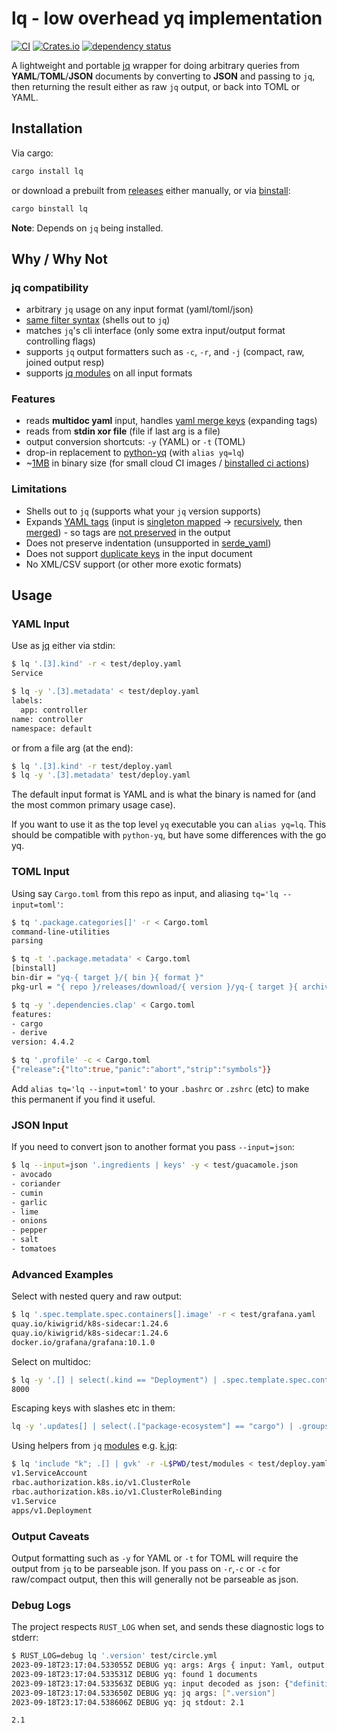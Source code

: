 # lq - low overhead yq implementation
[![CI](https://github.com/clux/lq/actions/workflows/release.yml/badge.svg)](https://github.com/clux/lq/actions/workflows/release.yml)
[![Crates.io](https://img.shields.io/crates/v/lq.svg)](https://crates.io/crates/lq)
[![dependency status](https://deps.rs/repo/github/clux/lq/status.svg)](https://deps.rs/repo/github/clux/lq)

A lightweight and portable [jq](https://jqlang.github.io/jq/) wrapper for doing arbitrary queries from **YAML**/**TOML**/**JSON** documents by converting to **JSON** and passing to `jq`, then returning the result either as raw `jq` output, or back into TOML or YAML.

## Installation

Via cargo:

```sh
cargo install lq
```

or download a prebuilt from [releases](https://github.com/clux/lq/releases) either manually, or via [binstall](https://github.com/cargo-bins/cargo-binstall):

```sh
cargo binstall lq
```

**Note**: Depends on `jq` being installed.

## Why / Why Not

### jq compatibility

- arbitrary `jq` usage on any input format (yaml/toml/json)
- [same filter syntax](https://jqlang.github.io/jq/manual/#basic-filters) (shells out to `jq`)
- matches `jq`'s cli interface (only some extra input/output format controlling flags)
- supports `jq` output formatters such as `-c`, `-r`, and `-j` (compact, raw, joined output resp)
- supports [jq modules](https://jqlang.github.io/jq/manual/#modules) on all input formats

### Features

- reads __multidoc yaml__ input, handles [yaml merge keys](https://yaml.org/type/merge.html) (expanding tags)
- reads from __stdin xor file__ (file if last arg is a file)
- output conversion shortcuts: `-y` (YAML) or `-t` (TOML)
- drop-in replacement to [python-yq](https://kislyuk.github.io/yq/) (with `alias yq=lq`)
- ~[1MB](https://github.com/clux/lq/releases/latest) in binary size (for small cloud CI images / [binstalled ci actions](https://github.com/cargo-bins/cargo-binstall#faq))

### Limitations

- Shells out to `jq` (supports what your `jq` version supports)
- Expands [YAML tags](https://yaml.org/spec/1.2-old/spec.html#id2764295) (input is [singleton mapped](https://docs.rs/serde_yaml/latest/serde_yaml/with/singleton_map/index.html) -> [recursively](https://docs.rs/serde_yaml/latest/serde_yaml/with/singleton_map_recursive/index.html), then [merged](https://docs.rs/serde_yaml/latest/serde_yaml/value/enum.Value.html#method.apply_merge)) - so tags are [not preserved](https://github.com/clux/lq/issues/12) in the output
- Does not preserve indentation (unsupported in [serde_yaml](https://github.com/dtolnay/serde-yaml/issues/337))
- Does not support [duplicate keys](https://github.com/clux/lq/issues/14) in the input document
- No XML/CSV support (or other more exotic formats)

## Usage

### YAML Input

Use as [jq](https://jqlang.github.io/jq/tutorial/) either via stdin:

```sh
$ lq '.[3].kind' -r < test/deploy.yaml
Service

$ lq -y '.[3].metadata' < test/deploy.yaml
labels:
  app: controller
name: controller
namespace: default
```

or from a file arg (at the end):

```sh
$ lq '.[3].kind' -r test/deploy.yaml
$ lq -y '.[3].metadata' test/deploy.yaml
```

The default input format is YAML and is what the binary is named for (and the most common primary usage case).

If you want to use it as the top level `yq` executable you can `alias yq=lq`. This should be compatible with `python-yq`, but have some differences with the go yq.

### TOML Input

Using say `Cargo.toml` from this repo as input, and aliasing `tq='lq --input=toml'`:

```sh
$ tq '.package.categories[]' -r < Cargo.toml
command-line-utilities
parsing

$ tq -t '.package.metadata' < Cargo.toml
[binstall]
bin-dir = "yq-{ target }/{ bin }{ format }"
pkg-url = "{ repo }/releases/download/{ version }/yq-{ target }{ archive-suffix }"

$ tq -y '.dependencies.clap' < Cargo.toml
features:
- cargo
- derive
version: 4.4.2

$ tq '.profile' -c < Cargo.toml
{"release":{"lto":true,"panic":"abort","strip":"symbols"}}
```

Add `alias tq='lq --input=toml'` to your `.bashrc` or `.zshrc` (etc) to make this permanent if you find it useful.

### JSON Input

If you need to convert json to another format you pass `--input=json`:

```sh
$ lq --input=json '.ingredients | keys' -y < test/guacamole.json
- avocado
- coriander
- cumin
- garlic
- lime
- onions
- pepper
- salt
- tomatoes
```

### Advanced Examples
Select with nested query and raw output:

```sh
$ lq '.spec.template.spec.containers[].image' -r < test/grafana.yaml
quay.io/kiwigrid/k8s-sidecar:1.24.6
quay.io/kiwigrid/k8s-sidecar:1.24.6
docker.io/grafana/grafana:10.1.0
```

Select on multidoc:

```sh
$ lq -y '.[] | select(.kind == "Deployment") | .spec.template.spec.containers[0].ports[0].containerPort' test/deploy.yaml
8000
```

Escaping keys with slashes etc in them:

```sh
lq -y '.updates[] | select(.["package-ecosystem"] == "cargo") | .groups' .github/dependabot.yml
```

Using helpers from `jq` [modules](https://jqlang.github.io/jq/manual/#modules) e.g. [k.jq](https://github.com/clux/lq/blob/main/test/modules/k.jq):

```sh
$ lq 'include "k"; .[] | gvk' -r -L$PWD/test/modules < test/deploy.yaml
v1.ServiceAccount
rbac.authorization.k8s.io/v1.ClusterRole
rbac.authorization.k8s.io/v1.ClusterRoleBinding
v1.Service
apps/v1.Deployment
```

### Output Caveats

Output formatting such as `-y` for YAML or `-t` for TOML will require the output from `jq` to be parseable json.
If you pass on `-r`,`-c` or `-c` for raw/compact output, then this will generally not be parseable as json.

### Debug Logs

The project respects `RUST_LOG` when set, and sends these diagnostic logs to stderr:

```sh
$ RUST_LOG=debug lq '.version' test/circle.yml
2023-09-18T23:17:04.533055Z DEBUG yq: args: Args { input: Yaml, output: Jq, yaml_output: false, toml_output: false, in_place: false, jq_query: ".version", file: Some("test/circle.yml"), compact_output: false, raw_output: false, join_output: false, modules: None }
2023-09-18T23:17:04.533531Z DEBUG yq: found 1 documents
2023-09-18T23:17:04.533563Z DEBUG yq: input decoded as json: {"definitions":{"filters":{"on_every_commit":{"tags":{"only":"/.*/"}},"on_tag":{"branches":{"ignore":"/.*/"},"tags":{"only":"/v[0-9]+(\\.[0-9]+)*/"}}},"steps":[{"step":{"command":"chmod a+w . && cargo build --release","name":"Build binary"}},{"step":{"command":"rustc --version; cargo --version; rustup --version","name":"Version information"}}]},"jobs":{"build":{"docker":[{"image":"clux/muslrust:stable"}],"environment":{"IMAGE_NAME":"lq"},"resource_class":"xlarge","steps":["checkout",{"run":{"command":"rustc --version; cargo --version; rustup --version","name":"Version information"}},{"run":{"command":"chmod a+w . && cargo build --release","name":"Build binary"}},{"run":"echo versions"}]},"release":{"docker":[{"image":"clux/muslrust:stable"}],"resource_class":"xlarge","steps":["checkout",{"run":{"command":"rustc --version; cargo --version; rustup --version","name":"Version information"}},{"run":{"command":"chmod a+w . && cargo build --release","name":"Build binary"}},{"upload":{"arch":"x86_64-unknown-linux-musl","binary_name":"${IMAGE_NAME}","source":"target/x86_64-unknown-linux-musl/release/${IMAGE_NAME}","version":"${CIRCLE_TAG}"}}]}},"version":2.1,"workflows":{"my_flow":{"jobs":[{"build":{"filters":{"tags":{"only":"/.*/"}}}},{"release":{"filters":{"branches":{"ignore":"/.*/"},"tags":{"only":"/v[0-9]+(\\.[0-9]+)*/"}}}}]},"version":2}}
2023-09-18T23:17:04.533650Z DEBUG yq: jq args: [".version"]
2023-09-18T23:17:04.538606Z DEBUG yq: jq stdout: 2.1

2.1
```
